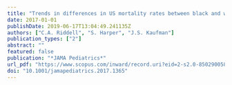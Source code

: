 ```yaml
---
title: "Trends in differences in US mortality rates between black and white infants"
date: 2017-01-01
publishDate: 2019-06-17T13:04:49.241135Z
authors: ["C.A. Riddell", "S. Harper", "J.S. Kaufman"]
publication_types: ["2"]
abstract: ""
featured: false
publication: "*JAMA Pediatrics*"
url_pdf: "https://www.scopus.com/inward/record.uri?eid=2-s2.0-85029005855&doi=10.1001%2fjamapediatrics.2017.1365&partnerID=40&md5=4bf6e6f78cbf79ef93f6add8e3e769c1"
doi: "10.1001/jamapediatrics.2017.1365"
---
```


